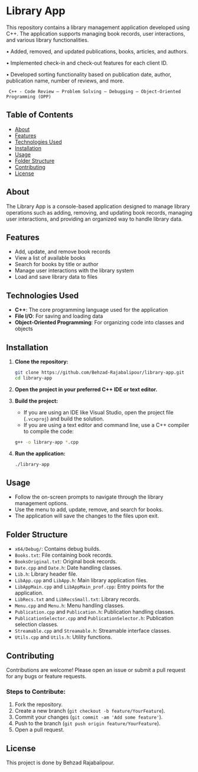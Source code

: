 # Library App

This repository contains a library management application developed using C++. The application supports managing book records, user interactions, and various library functionalities.

•	Added, removed, and updated publications, books, articles, and authors.

•	Implemented check-in and check-out features for each client ID.

•	Developed sorting functionality based on publication date, author, publication name, number of reviews, and more.

	 C++ - Code Review – Problem Solving – Debugging – Object-Oriented Programming (OPP) 

## Table of Contents
- [About](#about)
- [Features](#features)
- [Technologies Used](#technologies-used)
- [Installation](#installation)
- [Usage](#usage)
- [Folder Structure](#folder-structure)
- [Contributing](#contributing)
- [License](#license)

## About
The Library App is a console-based application designed to manage library operations such as adding, removing, and updating book records, managing user interactions, and providing an organized way to handle library data.

## Features
- Add, update, and remove book records
- View a list of available books
- Search for books by title or author
- Manage user interactions with the library system
- Load and save library data to files

## Technologies Used
- **C++**: The core programming language used for the application
- **File I/O**: For saving and loading data
- **Object-Oriented Programming**: For organizing code into classes and objects

## Installation

1. **Clone the repository:**
    ```bash
    git clone https://github.com/Behzad-Rajabalipour/library-app.git
    cd library-app
    ```

2. **Open the project in your preferred C++ IDE or text editor.**

3. **Build the project:**
    - If you are using an IDE like Visual Studio, open the project file (`.vcxproj`) and build the solution.
    - If you are using a text editor and command line, use a C++ compiler to compile the code:
    ```bash
    g++ -o library-app *.cpp
    ```

4. **Run the application:**
    ```bash
    ./library-app
    ```

## Usage
- Follow the on-screen prompts to navigate through the library management options.
- Use the menu to add, update, remove, and search for books.
- The application will save the changes to the files upon exit.

## Folder Structure
- `x64/Debug/`: Contains debug builds.
- `Books.txt`: File containing book records.
- `BooksOriginal.txt`: Original book records.
- `Date.cpp` and `Date.h`: Date handling classes.
- `Lib.h`: Library header file.
- `LibApp.cpp` and `LibApp.h`: Main library application files.
- `LibAppMain.cpp` and `LibAppMain_prof.cpp`: Entry points for the application.
- `LibRecs.txt` and `LibRecsSmall.txt`: Library records.
- `Menu.cpp` and `Menu.h`: Menu handling classes.
- `Publication.cpp` and `Publication.h`: Publication handling classes.
- `PublicationSelector.cpp` and `PublicationSelector.h`: Publication selection classes.
- `Streamable.cpp` and `Streamable.h`: Streamable interface classes.
- `Utils.cpp` and `Utils.h`: Utility functions.

## Contributing
Contributions are welcome! Please open an issue or submit a pull request for any bugs or feature requests.

### Steps to Contribute:
1. Fork the repository.
2. Create a new branch (`git checkout -b feature/YourFeature`).
3. Commit your changes (`git commit -am 'Add some feature'`).
4. Push to the branch (`git push origin feature/YourFeature`).
5. Open a pull request.

## License
This project is done by Behzad Rajabalipour.
